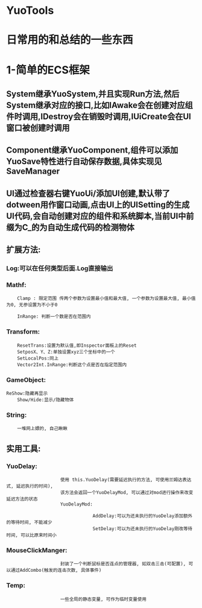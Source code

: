 # YuoTools
# 日常用的和总结的一些东西
# 1-简单的ECS框架
## System继承YuoSystem<T>,并且实现Run方法,然后System继承对应的接口,比如IAwake会在创建对应组件时调用,IDestroy会在销毁时调用,IUiCreate会在UI窗口被创建时调用
## Component继承YuoComponent,组件可以添加YuoSave特性进行自动保存数据,具体实现见SaveManager
## UI通过检查器右键YuoUi/添加UI创建,默认带了dotween用作窗口动画,点击UI上的UISetting的生成UI代码,会自动创建对应的组件和系统脚本,当前UI中前缀为C_的为自动生成代码的检测物体
## 扩展方法:
###  	Log:可以在任何类型后面.Log直接输出
### 	Mathf:
		Clamp : 限定范围 传两个参数为设置最小值和最大值, 一个参数为设置最大值, 最小值为0, 无参设置为不小于0

        InRange: 判断一个数是否在范围内
### 	Transform:
        ResetTrans:设置为默认值,即Inspector面板上的Reset
        SetposX、Y、Z:单独设置xyz三个坐标中的一个
        SetLocalPos:同上
        Vector2Int.InRange:判断这个点是否在指定范围内
### 	GameObject:
    ReShow:隐藏再显示
        Show/Hide:显示/隐藏物体
### 	String:
        一堆网上嫖的, 自己瞅瞅
## 实用工具:
### 	YuoDelay:
                        使用 this.YuoDelay(需要延迟执行的方法, 可使用兰姆达表达式, 延迟执行的时间),
                        该方法会返回一个YuoDelayMod, 可以通过对mod进行操作来改变延迟方法的状态
                        YuoDelayMod:

                                    AddDelay:可以为还未执行的YuoDelay添加额外的等待时间, 不能减少
                                    SetDelay:可以为还未执行的YuoDelay刚改等待时间, 可以比原来时间小
### 	MouseClickManger:
                        封装了一个判断鼠标是否连点的管理器, 如双击三击(可配置), 可以通过AddCombo(触发的连击次数, 具体事件)
### 	Temp:
                        一些全局的静态变量, 可作为临时变量使用
